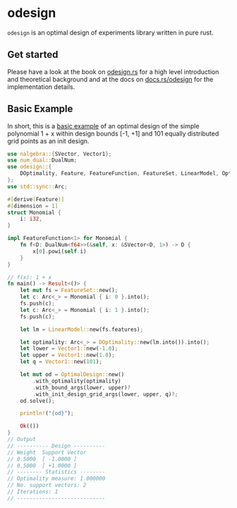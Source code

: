 # odesign

`odesign` is an optimal design of experiments library written in pure rust.

## Get started

Please have a look at the book on [odesign.rs](https://odesign.rs) for a high
level introduction and theoretical background and at the docs on
[docs.rs/odesign](https://docs.rs/odesign) for the implementation details.

## Basic Example

In short, this is a
[basic example](https://git.sr.ht/~maunke/odesign/tree/main/item/odesign-examples/examples/basic/main.rs)
of an optimal design of the simple polynomial 1 + x within design bounds [-1,
+1] and 101 equally distributed grid points as an init design.

```rust
use nalgebra::{SVector, Vector1};
use num_dual::DualNum;
use odesign::{
    DOptimality, Feature, FeatureFunction, FeatureSet, LinearModel, OptimalDesign, Result,
};
use std::sync::Arc;

#[derive(Feature)]
#[dimension = 1]
struct Monomial {
    i: i32,
}

impl FeatureFunction<1> for Monomial {
    fn f<D: DualNum<f64>>(&self, x: &SVector<D, 1>) -> D {
        x[0].powi(self.i)
    }
}

// f(x): 1 + x
fn main() -> Result<()> {
    let mut fs = FeatureSet::new();
    let c: Arc<_> = Monomial { i: 0 }.into();
    fs.push(c);
    let c: Arc<_> = Monomial { i: 1 }.into();
    fs.push(c);

    let lm = LinearModel::new(fs.features);

    let optimality: Arc<_> = DOptimality::new(lm.into()).into();
    let lower = Vector1::new(-1.0);
    let upper = Vector1::new(1.0);
    let q = Vector1::new(101);

    let mut od = OptimalDesign::new()
        .with_optimality(optimality)
        .with_bound_args(lower, upper)?
        .with_init_design_grid_args(lower, upper, q)?;
    od.solve();

    println!("{od}");

    Ok(())
}
// Output
// ---------- Design ----------
// Weight  Support Vector
// 0.5000  [ -1.0000 ]
// 0.5000  [ +1.0000 ]
// -------- Statistics --------
// Optimality measure: 1.000000
// No. support vectors: 2
// Iterations: 1
// ----------------------------
```
